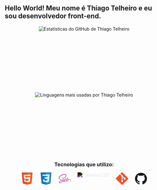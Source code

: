 <h2 style="margin-bottom: 20px;">Hello World! Meu nome é Thiago Telheiro e eu sou desenvolvedor front-end.</h2>

<!-- GitHub Stats -->
<div style="display: flex; flex-wrap: wrap; gap: 30px; justify-content: center; margin-bottom: 40px;">
  <img 
    src="https://github-readme-stats.vercel.app/api?username=thiagotelheiro&show_icons=true&theme=github_dark" 
    alt="Estatísticas do GitHub de Thiago Telheiro" 
    style="height: 180px;"
  >
  <img 
    src="https://github-readme-stats.vercel.app/api/top-langs/?username=thiagotelheiro&layout=compact&theme=github_dark" 
    alt="Linguagens mais usadas por Thiago Telheiro" 
    style="height: 180px;"
  >
</div>

<!-- Tecnologias -->
<h3 style="margin-bottom: 15px; text-align: center;">Tecnologias que utilizo:</h3>
<div style="display: flex; flex-wrap: wrap; gap: 20px; justify-content: center; margin-bottom: 40px;">
<img title="HTML5" height="40" src="https://raw.githubusercontent.com/devicons/devicon/master/icons/html5/html5-original.svg">
<img title="CSS3" height="40" src="https://raw.githubusercontent.com/devicons/devicon/master/icons/css3/css3-original.svg">
<img title="SCSS" height="40" src="https://raw.githubusercontent.com/devicons/devicon/master/icons/sass/sass-original.svg">
<img title="Tailwind CSS" height="40" src="https://cdn.jsdelivr.net/npm/simple-icons@v9/icons/tailwindcss.svg" style="filter: invert(1);">
<img title="Git" height="40" src="https://raw.githubusercontent.com/devicons/devicon/master/icons/git/git-original.svg">
<img title="GitHub" height="40" src="https://raw.githubusercontent.com/devicons/devicon/master/icons/github/github-original.svg">





</div>
